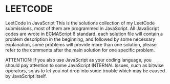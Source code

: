 # LEETCODE

LeetCode in JavaScript
This is the solutions collection of my LeetCode submissions, most of them are programmed in JavaScript. All JavaScript codes are wrote in ECMAScript 6 standard, each solution file will contain a problem description in the beginning, and followed by some necessary explanation, some problems will provide more than one solution, please refer to the comments after the main solution for one specific problem.

ATTENTION: If you also use JavaScript as your coding language, you should pay attention to some JavaScript INTERNAL issues, such as bitwise operators, so as to let you not drop into some trouble which may be caused by JavaScript itself.

